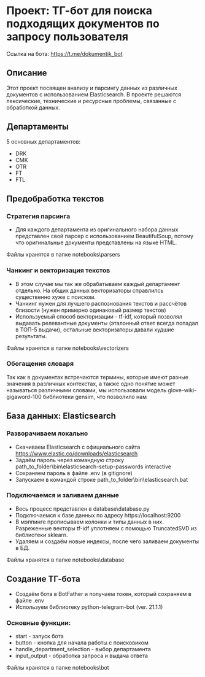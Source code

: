 # Проект: ТГ-бот для поиска подходящих документов по запросу пользователя

Ссылка на бота: https://t.me/dokumentik_bot

## Описание

Этот проект посвящен анализу и парсингу данных из различных документов с использованием Elasticsearch. В проекте решаются лексические, технические и ресурсные проблемы, связанные с обработкой данных.

## Департаменты

5 основных департаментов:
- DRK
- CMK
- OTR
- FT
- FTL 

## Предобработка текстов

### Стратегия парсинга

- Для каждого департамента из оригинального набора данных представлен свой парсер c использованием BeautifulSoup, потому что оригинальные документы представлены на языке HTML.
  
Файлы хранятся в папке notebooks\parsers

### Чанкинг и векторизация текстов

- В этом случае мы так же обрабатываем каждый департамент отдельно. На общих данных векторизаторы справлилсь существенно хуже с поиском.
- Чанкинг нужен для лучшего распознования текстов и рассчётов близости (нужен примерно одинаковый размер текстов)
- Используемый способ векторизации - tf-idf, который позволял выдавать релевантные документы (эталонный ответ всегда попадал в ТОП-5 выдачи), остальные векторизаторы давали худшие результаты.
  
Файлы хранятся в папке notebooks\vectorizers

### Обогащения словаря 

Так как в документах встречаются термины, которые имеют разные значения в различных контекстах, а также одно понятие может называться различными словами, мы использовали модель glove-wiki-gigaword-100 библиотеки gensim, что позволило нам 

## База данных: Elasticsearch

### Разворачиваем локально

- Скачиваем Elasticsearch с официального сайта https://www.elastic.co/downloads/elasticsearch
- Задаём пароль через командную строку path_to_folder\bin\elasticsearch-setup-passwords interactive
- Сохраняем пароль в файле .env (в gitignore)
- Запускаем в командой строке path_to_folder\bin\elasticsearch.bat

### Подключаемся и заливаем данные

- Весь процесс представлен в database\database.py
- Подключаемся к базе данных по адресу https://localhost:9200
- В мэппинге прописываем колонки и типы данных в них. Разреженные векторы tf-idf уплотняем с помощью TruncatedSVD из библиотеки sklearn.
- Удаляем и создаём новые индексы, после чего заливаем документы в БД.

Файлы хранятся в папке notebooks\database

## Создание ТГ-бота

- Создаём бота в BotFather и получаем токен, который сохраняем в файле .env
- Используем библиотеку python-telegram-bot (ver. 21.1.1)

### Основные функции:
- start - запуск бота
- button - кнопка для начала работы с поисковиком
- handle_department_selection - выбор департамента
- input_output - обработка запроса и выдача ответа

Файлы хранятся в папке notebooks\bot


